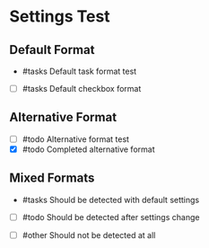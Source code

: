 # Settings Test

## Default Format
- #tasks Default task format test
- [ ] #tasks Default checkbox format

## Alternative Format
* [ ] #todo Alternative format test
* [x] #todo Completed alternative format

## Mixed Formats
- #tasks Should be detected with default settings
* [ ] #todo Should be detected after settings change
- [ ] #other Should not be detected at all